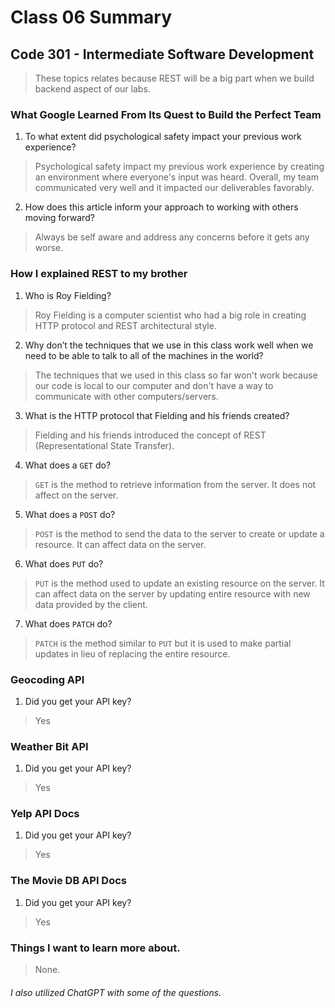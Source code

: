 # Class 06 Summary
## Code 301 - Intermediate Software Development

> These topics relates because REST will be a big part when we build backend aspect of our labs.

### What Google Learned From Its Quest to Build the Perfect Team
1. To what extent did psychological safety impact your previous work experience?
> Psychological safety impact my previous work experience by creating an environment where everyone's input was heard. Overall, my team communicated very well and it impacted our deliverables favorably.
2. How does this article inform your approach to working with others moving forward?
> Always be self aware and address any concerns before it gets any worse.

### How I explained REST to my brother
1. Who is Roy Fielding?
> Roy Fielding is a computer scientist who had a big role in creating HTTP protocol and REST architectural style.
2. Why don’t the techniques that we use in this class work well when we need to be able to talk to all of the machines in the world?
> The techniques that we used in this class so far won't work because our code is local to our computer and don't have a way to communicate with other computers/servers.
3. What is the HTTP protocol that Fielding and his friends created?
> Fielding and his friends introduced the concept of REST (Representational State Transfer).
4. What does a `GET` do?
> `GET` is the method to retrieve information from the server. It does not affect on the server. 
5. What does a `POST` do?
> `POST` is the method to send the data to the server to create or update a resource. It can affect data on the server.
6. What does `PUT` do?
> `PUT` is the method used to update an existing resource on the server. It can affect data on the server by updating entire resource with new data provided by the client.
7. What does `PATCH` do?
> `PATCH` is the method similar to `PUT` but it is used to make partial updates in lieu of replacing the entire resource.

### Geocoding API
1. Did you get your API key?
> Yes

### Weather Bit API
1. Did you get your API key?
> Yes

### Yelp API Docs
1. Did you get your API key?
> Yes

### The Movie DB API Docs
1. Did you get your API key?
> Yes

### Things I want to learn more about.
> None.


###### I also utilized ChatGPT with some of the questions.